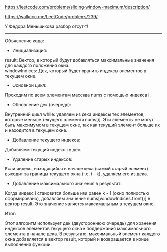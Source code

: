 https://leetcode.com/problems/sliding-window-maximum/description/

https://walkccc.me/LeetCode/problems/239/

У Федора Меньшикова разбор отсут-т!

____

Объяснение кода:
* Инициализация:

result: Вектор, в который будут добавляться максимальные значения для каждого положения окна.  
windowIndices: Дек, который будет хранить индексы элементов в текущем окне.


* Основной цикл:

Проходим по всем элементам массива nums с помощью индекса i.

* Обновление дек (очередь):

Внутренний цикл while: удаляем из дека индексы тех элементов, которые меньше текущего элемента nums[i]. Эти элементы не могут быть максимумом в текущем окне, так как текущий элемент больше их и находится в текущем окне.

* Добавление текущего индекса:

Добавляем текущий индекс i в дек.

* Удаление старых индексов:

Если индекс, находящийся в начале дека (самый старый элемент) выходит за границы текущего окна (т.е. i - k), удаляем его из дека.

* Добавление максимального значения в результат:

Когда индекс i становится больше или равен k - 1 (окно полностью сформировано), добавляем значение nums[windowIndices.front()] в вектор result. Это значение является максимальным в текущем окне.

Итог:

Этот алгоритм использует дек (двустороннюю очередь) для хранения индексов элементов текущего окна и поддержания максимального элемента в начале дека. В результате, максимальный элемент каждого окна добавляется в вектор result, который и возвращается в конце выполнения функции.
